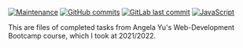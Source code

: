 [![Maintenance](https://img.shields.io/badge/Maintained%3F-yes-green.svg)](https://GitHub.com/rosharp/The-Complete-2022-Web-Development-Bootcamp/graphs/commit-activity)
[![GitHub commits](https://badgen.net/github/commits/rosharp/The-Complete-2022-Web-Development-Bootcamp)](https://github.com/rosharp/The-Complete-2022-Web-Development-Bootcamp/commit/)
[![GitLab last commit](https://badgen.net/gitlab/last-commit/rosharp/The-Complete-2022-Web-Development-Bootcamp)](https://github.com/rosharp/The-Complete-2022-Web-Development-Bootcamp/-/commits)
[![JavaScript](https://img.shields.io/badge/--F7DF1E?logo=javascript&logoColor=000)](https://www.javascript.com/)

This are files of completed tasks from Angela Yu's Web-Development Bootcamp course, which I took at 2021/2022.

